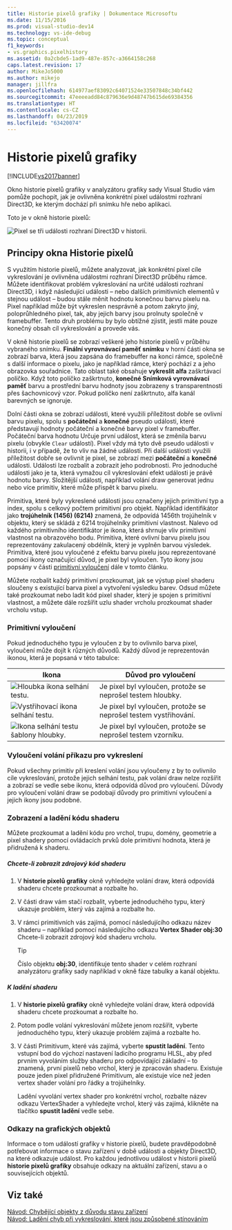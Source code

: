 ```yaml
---
title: Historie pixelů grafiky | Dokumentace Microsoftu
ms.date: 11/15/2016
ms.prod: visual-studio-dev14
ms.technology: vs-ide-debug
ms.topic: conceptual
f1_keywords:
- vs.graphics.pixelhistory
ms.assetid: 0a2cbde5-1ad9-487e-857c-a3664158c268
caps.latest.revision: 17
author: MikeJo5000
ms.author: mikejo
manager: jillfra
ms.openlocfilehash: 614977aef83092c64071524e33507848c34bf442
ms.sourcegitcommit: 47eeeeadd84c879636e9d48747b615de69384356
ms.translationtype: HT
ms.contentlocale: cs-CZ
ms.lasthandoff: 04/23/2019
ms.locfileid: "63420074"
---
```

# <a name="graphics-pixel-history"></a>Historie pixelů grafiky
[!INCLUDE[vs2017banner](../includes/vs2017banner.md)]

Okno historie pixelů grafiky v analyzátoru grafiky sady Visual Studio vám pomůže pochopit, jak je ovlivněna konkrétní pixel událostmi rozhraní Direct3D, ke kterým dochází při snímku hře nebo aplikaci.  
  
 Toto je v okně historie pixelů:  
  
 ![Pixel se tři události rozhraní Direct3D v historii. ](../debugger/media/gfx-diag-demo-pixel-history-orientation.png "gfx_diag_demo_pixel_history_orientation")  
  
## <a name="understanding-the-pixel-history-window"></a>Principy okna Historie pixelů  
 S využitím historie pixelů, můžete analyzovat, jak konkrétní pixel cíle vykreslování je ovlivněna událostmi rozhraní Direct3D průběhu rámce. Můžete identifikovat problém vykreslování na určité události rozhraní Direct3D, i když následující události – nebo dalších primitivních elementů v stejnou událost – budou stále měnit hodnotu konečnou barvu pixelu na. Pixel například může být vykreslen nesprávně a potom zakryto jiný, poloprůhledného pixel, tak, aby jejich barvy jsou prolnuty společně v framebuffer. Tento druh problému by bylo obtížné zjistit, jestli máte pouze konečný obsah cíl vykreslování a provede vás.  
  
 V okně historie pixelů se zobrazí veškeré jeho historie pixelů v průběhu vybraného snímku. **Finální vyrovnávací paměť snímku** v horní části okna se zobrazí barva, která jsou zapsána do framebuffer na konci rámce, společně s další informace o pixelu, jako je například rámce, který pochází z a jeho obrazovka souřadnice. Tato oblast také obsahuje **vykreslit alfa** zaškrtávací políčko. Když toto políčko zaškrtnuto, **konečné Snímková vyrovnávací paměť** barvu a prostřední barvu hodnoty jsou zobrazeny s transparentnosti přes šachovnicový vzor. Pokud políčko není zaškrtnuto, alfa kanál barevných se ignoruje.  
  
 Dolní části okna se zobrazí události, které využili příležitost dobře se ovlivní barvu pixelu, spolu s **počáteční** a **konečné** pseudo události, které představují hodnoty počáteční a konečné barvy pixel v framebuffer. Počáteční barva hodnotu Určuje první událost, která se změnila barvu pixelu (obvykle `Clear` událostí). Pixel vždy má tyto dvě pseudo události v historii, i v případě, že to vliv na žádné události. Při další události využili příležitost dobře se ovlivnit je pixel, se zobrazí mezi **počáteční** a **konečné** události. Události lze rozbalit a zobrazit jeho podrobnosti. Pro jednoduché události jako je ta, která vymažou cíl vykreslování efekt události je právě hodnotu barvy. Složitější události, například volání draw generovat jednu nebo více primitiv, které může přispět k barvu pixelu.  
  
 Primitiva, které byly vykreslené události jsou označeny jejich primitivní typ a index, spolu s celkový počtem primitivní pro objekt. Například identifikátor jako **trojúhelník (1456) (6214)** znamená, že odpovídá 1456th trojúhelník v objektu, který se skládá z 6214 trojúhelníky primitivní vlastnost. Nalevo od každého primitivního identifikátor je ikona, která shrnuje vliv primitivní vlastnost na obrazového bodu. Primitiva, které ovlivní barvu pixelu jsou reprezentovány zakulacený obdélník, který je vyplněn barvou výsledek. Primitiva, které jsou vyloučené z efektu barvu pixelu jsou reprezentované pomocí ikony označující důvod, je pixel byl vyloučen. Tyto ikony jsou popsány v části [primitivní vyloučení](../debugger/graphics-pixel-history.md#exclusion) dále v tomto článku.  
  
 Můžete rozbalit každý primitivní prozkoumat, jak se výstup pixel shaderu sloučeny s existující barva pixel a vytvoření výsledku barev. Odsud můžete také prozkoumat nebo ladit kód pixel shader, který je spojen s primitivní vlastnost, a můžete dále rozšířit uzlu shader vrcholu prozkoumat shader vrcholu vstup.  
  
### <a name="exclusion"></a> Primitivní vyloučení  
 Pokud jednoduchého typu je vyloučen z by to ovlivnilo barva pixel, vyloučení může dojít k různých důvodů. Každý důvod je reprezentován ikonou, která je popsaná v této tabulce:  
  
|Ikona|Důvod pro vyloučení|  
|----------|--------------------------|  
|![Hloubka ikona selhání testu. ](../debugger/media/vsg-hist-icon-failed-depth.png "vsg_hist_icon_failed_depth")|Je pixel byl vyloučen, protože se neprošel testem hloubky.|  
|![Vystřihovací ikona selhání testu. ](../debugger/media/vsg-hist-icon-failed-scissor.png "vsg_hist_icon_failed_scissor")|Je pixel byl vyloučen, protože se neprošel testem vystřihování.|  
|![Ikona selhání testu šablony hloubky. ](../debugger/media/vsg-hist-icon-failed-stencil.png "vsg_hist_icon_failed_stencil")|Je pixel byl vyloučen, protože se neprošel testem vzorníku.|  
  
### <a name="draw-call-exclusion"></a>Vyloučení volání příkazu pro vykreslení  
 Pokud všechny primitiv při kreslení volání jsou vyloučeny z by to ovlivnilo cíle vykreslování, protože jejich selhání testu, pak volání draw nelze rozšířit a zobrazí se vedle sebe ikonu, která odpovídá důvod pro vyloučení. Důvody pro vyloučení volání draw se podobají důvody pro primitivní vyloučení a jejich ikony jsou podobné.  
  
### <a name="viewing-and-debugging-shader-code"></a>Zobrazení a ladění kódu shaderu  
 Můžete prozkoumat a ladění kódu pro vrchol, trupu, domény, geometrie a pixel shadery pomocí ovládacích prvků dole primitivní hodnota, která je přidružená k shaderu.  
  
##### <a name="to-view-a-shaders-source-code"></a>Chcete-li zobrazit zdrojový kód shaderu  
  
1. V **historie pixelů grafiky** okně vyhledejte volání draw, která odpovídá shaderu chcete prozkoumat a rozbalte ho.  
  
2. V části draw vám stačí rozbalit, vyberte jednoduchého typu, který ukazuje problém, který vás zajímá a rozbalte ho.  
  
3. V rámci primitivních vás zajímá, pomocí následujícího odkazu název shaderu – například pomocí následujícího odkazu **Vertex Shader obj:30** Chcete-li zobrazit zdrojový kód shaderu vrcholu.  
  
    > [!TIP]
    > Číslo objektu **obj:30**, identifikuje tento shader v celém rozhraní analyzátoru grafiky sady například v okně fáze tabulky a kanál objektu.  
  
##### <a name="to-debug-a-shader"></a>K ladění shaderu  
  
1. V **historie pixelů grafiky** okně vyhledejte volání draw, která odpovídá shaderu chcete prozkoumat a rozbalte ho.  
  
2. Potom podle volání vykreslování můžete jenom rozšířit, vyberte jednoduchého typu, který ukazuje problém zajímá a rozbalte ho.  
  
3. V části Primitivum, které vás zajímá, vyberte **spustit ladění**. Tento vstupní bod do výchozí nastavení ladicího programu HLSL, aby před prvním vyvoláním služby shaderu pro odpovídající základní – to znamená, první pixelů nebo vrchol, který je zpracován shaderu. Existuje pouze jeden pixel přidružené Primitivum, ale existuje více než jeden vertex shader volání pro řádky a trojúhelníky.  
  
     Ladění vyvolání vertex shader pro konkrétní vrchol, rozbalte název odkazu VertexShader a vyhledejte vrchol, který vás zajímá, klikněte na tlačítko **spustit ladění** vedle sebe.  
  
### <a name="links-to-graphics-objects"></a>Odkazy na grafických objektů  
 Informace o tom událostí grafiky v historie pixelů, budete pravděpodobně potřebovat informace o stavu zařízení v době události a objekty Direct3D, na které odkazuje událost. Pro každou jednotlivou událost v historii pixelů **historie pixelů grafiky** obsahuje odkazy na aktuální zařízení, stavu a o souvisejících objektů.  
  
## <a name="see-also"></a>Viz také  
 [Návod: Chybějící objekty z důvodu stavu zařízení](../debugger/walkthrough-missing-objects-due-to-device-state.md)   
 [Návod: Ladění chyb při vykreslování, které jsou způsobené stínováním](../debugger/walkthrough-debugging-rendering-errors-due-to-shading.md)
